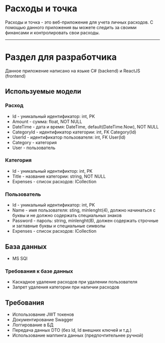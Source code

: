 # Расходы и точка

Расходы и точка - это веб-приложение для учета личных расходов. С помощью данного приложения вы можете следить за своими финансами и контролировать свои расходы.

---
# Раздел для разработчика
Данное приложение написано на языке C# (backend) и ReactJS (frontend)

## Используемые модели 
### Расход
- Id - уникальный идентификатор: int, PK
- Amount - сумма: float, NOT NULL
- DateTime - дата и время: DateTime, default(DateTime.Now), NOT NULL
- CategoryId - идентификатор категории: int, FK Category(Id)
- UserId - идентификатор пользователя: int, FK User(Id)
- Category - категория
- User - пользователь

### Категория
- Id - уникальный идентификтор: int, PK
- Title - название категории: string, NOT NULL
- Expenses - список расходов: ICollection<Expense>

### Пользователь
- Id - уникальный идентификатор: int, PK
- Name - имя пользователя: sting, minlenght(4), должно начинаться с буквы и не должно содержать специальных знаков
- Password - пароль: string, minlenght(8), должен содержать строчные и заглавные буквы и специальные символы
- Expenses - список расходов: ICollection<Expense>

## База данных
- MS SQl
### Требования к базе данных
- Каскадное удаление расходов при удалении пользователя
- Запрет удаления категории при наличии расходов

## Требования
- Использование JWT токенов
- Документирование Swagger
- Логгирование в БД
- Передача данных DTO (без Id, Id внешних ключей и т.д.)
- Использование маппинга данных (предпочтительнее ручной)
